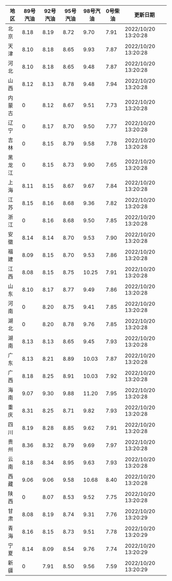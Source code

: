 | 地区 | 89号汽油 | 92号汽油 | 95号汽油 | 98号汽油 | 0号柴油 | 更新日期 |
| --- | --- | --- | --- | --- | --- | --- |
| 北京 | 8.18 | 8.19 | 8.72 | 9.70 | 7.91 | 2022/10/20 13:20:28 |
| 天津 | 8.10 | 8.18 | 8.65 | 9.93 | 7.87 | 2022/10/20 13:20:28 |
| 河北 | 8.10 | 8.18 | 8.65 | 9.48 | 7.87 | 2022/10/20 13:20:28 |
| 山西 | 8.12 | 8.13 | 8.78 | 9.48 | 7.94 | 2022/10/20 13:20:28 |
| 内蒙古 | 0 | 8.12 | 8.67 | 9.51 | 7.73 | 2022/10/20 13:20:28 |
| 辽宁 | 0 | 8.17 | 8.70 | 9.50 | 7.77 | 2022/10/20 13:20:28 |
| 吉林 | 0 | 8.15 | 8.79 | 9.58 | 7.78 | 2022/10/20 13:20:28 |
| 黑龙江 | 0 | 8.15 | 8.73 | 9.90 | 7.65 | 2022/10/20 13:20:28 |
| 上海 | 8.11 | 8.15 | 8.67 | 9.67 | 7.84 | 2022/10/20 13:20:28 |
| 江苏 | 8.15 | 8.16 | 8.68 | 9.36 | 7.82 | 2022/10/20 13:20:28 |
| 浙江 | 0 | 8.16 | 8.68 | 9.50 | 7.85 | 2022/10/20 13:20:28 |
| 安徽 | 8.14 | 8.14 | 8.70 | 9.53 | 7.90 | 2022/10/20 13:20:28 |
| 福建 | 8.09 | 8.15 | 8.70 | 9.53 | 7.86 | 2022/10/20 13:20:28 |
| 江西 | 8.08 | 8.15 | 8.75 | 10.25 | 7.91 | 2022/10/20 13:20:28 |
| 山东 | 8.10 | 8.17 | 8.77 | 9.49 | 7.86 | 2022/10/20 13:20:28 |
| 河南 | 0 | 8.20 | 8.75 | 9.41 | 7.85 | 2022/10/20 13:20:28 |
| 湖北 | 0 | 8.20 | 8.78 | 9.76 | 7.85 | 2022/10/20 13:20:28 |
| 湖南 | 8.13 | 8.13 | 8.65 | 9.45 | 7.93 | 2022/10/20 13:20:28 |
| 广东 | 8.13 | 8.21 | 8.89 | 10.03 | 7.87 | 2022/10/20 13:20:28 |
| 广西 | 8.18 | 8.25 | 8.91 | 10.03 | 7.92 | 2022/10/20 13:20:28 |
| 海南 | 9.07 | 9.30 | 9.88 | 11.20 | 7.95 | 2022/10/20 13:20:28 |
| 重庆 | 8.31 | 8.25 | 8.71 | 9.82 | 7.93 | 2022/10/20 13:20:28 |
| 四川 | 8.19 | 8.28 | 8.85 | 9.62 | 7.91 | 2022/10/20 13:20:28 |
| 贵州 | 8.36 | 8.32 | 8.79 | 9.69 | 7.97 | 2022/10/20 13:20:28 |
| 云南 | 8.18 | 8.34 | 8.95 | 9.63 | 7.93 | 2022/10/20 13:20:28 |
| 西藏 | 9.06 | 9.06 | 9.58 | 10.68 | 8.40 | 2022/10/20 13:20:28 |
| 陕西 | 0 | 8.07 | 8.53 | 9.52 | 7.75 | 2022/10/20 13:20:28 |
| 甘肃 | 8.08 | 8.19 | 8.74 | 9.31 | 7.76 | 2022/10/20 13:20:29 |
| 青海 | 8.16 | 8.15 | 8.73 | 9.51 | 7.78 | 2022/10/20 13:20:29 |
| 宁夏 | 8.14 | 8.09 | 8.54 | 9.76 | 7.74 | 2022/10/20 13:20:29 |
| 新疆 | 0 | 7.91 | 8.50 | 9.56 | 7.59 | 2022/10/20 13:20:29 |
